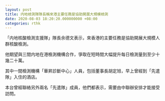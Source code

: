 ```yaml
---
layout: post
title: 内地檢測隊隊長稱來港主要任務是協助開展大規模檢測
date: 2020-08-03 18:20:20.000000000 +08:00
categories: rthk
---
```


「内地核酸檢測支援隊」隊長余德文表示，來香港的主要任務是協助開展大規模人群核酸檢測。

他期望與三間内地在港檢測機構合作，爭取在短時間大幅提升每日檢測量到至少十幾二十萬。

其中一間檢測機構「華昇診斷中心」人員，包括董事長胡定旭，早上曾經到「先遣隊」入住的酒店。

本台曾經聯絡另外兩名「先遣隊」成員，他們都表示，需要由中聯辦安排才能接受訪問。
